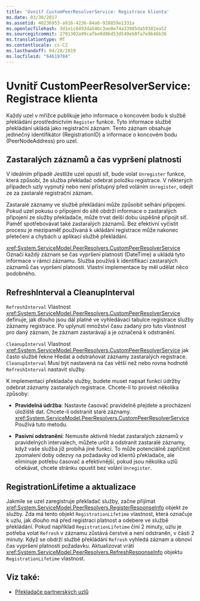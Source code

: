 ```yaml
---
title: 'Uvnitř CustomPeerResolverService: Registrace klienta'
ms.date: 03/30/2017
ms.assetid: 40236953-a916-4236-84a6-928859e1331a
ms.openlocfilehash: 3d1e1c6493da54bc3ae0e74a33985da59382ea52
ms.sourcegitcommit: 2701302a99cafbe0d86d53d540eb0fa7e9b46b36
ms.translationtype: MT
ms.contentlocale: cs-CZ
ms.lasthandoff: 04/28/2019
ms.locfileid: "64619784"
---
```

# <a name="inside-the-custompeerresolverservice-client-registrations"></a>Uvnitř CustomPeerResolverService: Registrace klienta
Každý uzel v mřížce publikuje jeho informace o koncovém bodu k službě překládání prostřednictvím `Register` funkce. Tyto informace službě překládání ukládá jako registrační záznam. Tento záznam obsahuje jedinečný identifikátor (RegistrationID) a informace o koncovém bodu (PeerNodeAddress) pro uzel.  
  
## <a name="stale-records-and-expiration-time"></a>Zastaralých záznamů a čas vypršení platnosti  
 V ideálním případě Jestliže uzel opustí síť, bude volat `Unregister` funkce, která způsobí, že služba překladač odebrat položku registrace. V některých případech uzly vypnutý nebo není přístupný před voláním `Unregister`, odejít ze za zastaralé registrační záznam.  
  
 Zastaralé záznamy ve službě překládání může způsobit selhání připojení. Pokud uzel pokusu o připojení do sítě obdrží informace o zastaralých připojení ze služby překladače, může trvat delší dobu úspěšně připojit síť. Paměť spotřebovávat také zastaralých záznamů. Bez efektivní vyčistit procesu je mezipaměť používaná k ukládání registrace může nakonec přetečení a chybách u aplikací službě překládání.  
  
 <xref:System.ServiceModel.PeerResolvers.CustomPeerResolverService> Označí každý záznam se čas vypršení platnosti (DateTime) a ukládá tyto informace v rámci záznamu. Služba používá k identifikaci zastaralých záznamů čas vypršení platnosti. Vlastní implementace by měl udělat něco podobného.  
  
## <a name="refreshinterval-and-cleanupinterval"></a>RefreshInterval a CleanupInterval  
 `RefreshInterval` Vlastnost <xref:System.ServiceModel.PeerResolvers.CustomPeerResolverService> definuje, jak dlouho jsou dál platné ve vyhledávací tabulce registrace služby záznamy registrace. Po uplynutí množství času zadaný pro tuto vlastnost pro daný záznam, že záznam zastarávají a je označená k odstranění.  
  
 `CleanupInterval` Vlastnost <xref:System.ServiceModel.PeerResolvers.CustomPeerResolverService> jak často službě řekne Hledat a odstraňovat záznamy zastaralých registrace. `CleanupInterval` Musí být nastavená na čas větší než nebo rovna hodnotě `RefreshInterval` nastavit služby.  
  
 K implementaci překladače služby, budete muset napsat funkci údržby odebrat záznamy zastaralých registrace. Chcete-li to provést několika způsoby:  
  
- **Pravidelná údržba**: Nastavte časovač pravidelně přejdete a procházení úložiště dat. Chcete-li odstranit staré záznamy. <xref:System.ServiceModel.PeerResolvers.CustomPeerResolverService> Používá tuto metodu.  
  
- **Pasivní odstranění**: Nemusíte aktivně hledat zastaralých záznamů v pravidelných intervalech, můžete určit a odstranit zastaralé záznamy, když vaše služba již probíhá jiné funkci. To může potenciálně zapříčinit zpomalení doby odezvy na požadavky od klientů překladače, ale eliminuje potřebu časovač a efektivnější, pokud jsou několika uzlů očekávat, chcete stránku opustit bez volání `Unregister`.  
  
## <a name="registrationlifetime-and-refresh"></a>RegistrationLifetime a aktualizace  
 Jakmile se uzel zaregistruje překladač služby, začne přijímat <xref:System.ServiceModel.PeerResolvers.RegisterResponseInfo> objekt ze služby. Zda má tento objekt `RegistrationLifetime` vlastnost, která označuje k uzlu, jak dlouho má před registraci platnost a odebere ve službě překládání. Pokud například `RegistrationLifetime` činí 2 minuty, uzlu je potřeba volat `Refresh` v záznamu zůstává čerstvé a není odstraněn, v části 2 minuty. Když se obdrží službě překládání `Refresh` vyhledá záznam a obnoví čas vypršení platnosti požadavku. Aktualizovat vrátí <xref:System.ServiceModel.PeerResolvers.RefreshResponseInfo> objektu `RegistrationLifetime` vlastnost.  
  
## <a name="see-also"></a>Viz také:

- [Překladače partnerských uzlů](../../../../docs/framework/wcf/feature-details/peer-resolvers.md)
